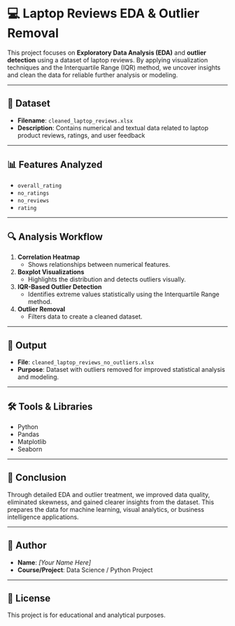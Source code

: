 # 💻 Laptop Reviews EDA & Outlier Removal

This project focuses on **Exploratory Data Analysis (EDA)** and **outlier detection** using a dataset of laptop reviews. By applying visualization techniques and the Interquartile Range (IQR) method, we uncover insights and clean the data for reliable further analysis or modeling.

---

## 📁 Dataset

- **Filename**: `cleaned_laptop_reviews.xlsx`
- **Description**: Contains numerical and textual data related to laptop product reviews, ratings, and user feedback

---

## 📊 Features Analyzed

- `overall_rating`
- `no_ratings`
- `no_reviews`
- `rating`

---

## 🔍 Analysis Workflow

1. **Correlation Heatmap**
   - Shows relationships between numerical features.
2. **Boxplot Visualizations**
   - Highlights the distribution and detects outliers visually.
3. **IQR-Based Outlier Detection**
   - Identifies extreme values statistically using the Interquartile Range method.
4. **Outlier Removal**
   - Filters data to create a cleaned dataset.

---

## 📂 Output

- **File**: `cleaned_laptop_reviews_no_outliers.xlsx`
- **Purpose**: Dataset with outliers removed for improved statistical analysis and modeling.

---

## 🛠️ Tools & Libraries

- Python
- Pandas
- Matplotlib
- Seaborn

---

## 📌 Conclusion

Through detailed EDA and outlier treatment, we improved data quality, eliminated skewness, and gained clearer insights from the dataset. This prepares the data for machine learning, visual analytics, or business intelligence applications.

---

## 🧠 Author

- **Name**: *[Your Name Here]*
- **Course/Project**: Data Science / Python Project

---

## 📄 License

This project is for educational and analytical purposes.


